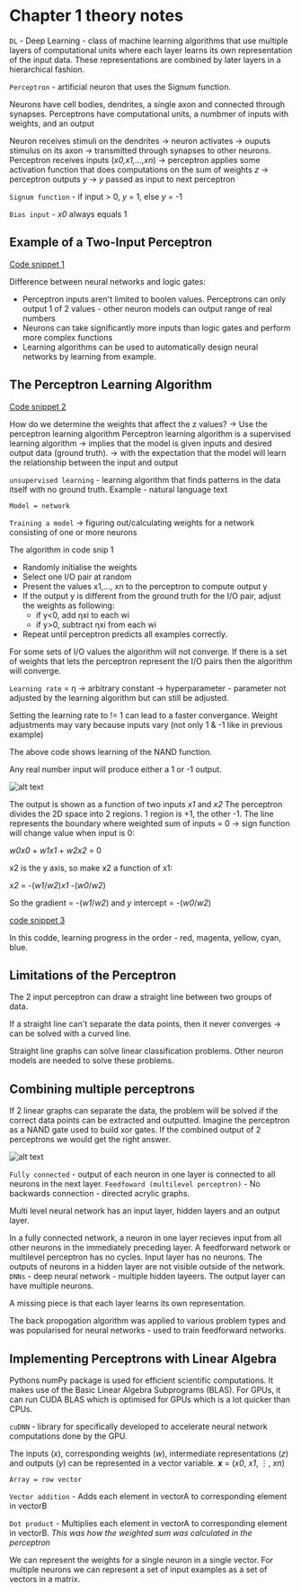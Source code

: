 # **Chapter 1 theory notes**

`DL` - Deep Learning - class of machine learning algorithms that use multiple layers of computational units where each layer learns its own representation of the input data. These representations are combined by later layers in a hierarchical fashion.

`Perceptron` - artificial neuron that uses the Signum function.

Neurons have cell bodies, dendrites, a single axon and connected through synapses.
Perceptrons have computational units, a numbmer of inputs with weights, and an output

Neuron receives stimuli on the dendrites -> neuron activates -> ouputs stimulus on its axon -> transmitted through synapses to other neurons.
Perceptron receives inputs (*x0,x1,...,xn*) -> perceptron applies some activation function that does computations on the sum of weights *z* -> perceptron outputs *y* -> *y* passed as input to next perceptron

`Signum function` - if input > 0, *y* = 1, else *y* = -1

`Bias input` - *x0* always equals 1

## Example of a Two-Input Perceptron
[Code snippet 1](https://github.com/JR0901/AI---Deep-Learning/blob/main/Chapter%201/Code%20snippet%201.py)

Difference between neural networks and logic gates:
- Perceptron inputs aren't limited to boolen values. Perceptrons can only output 1 of 2 values - other neuron models can output range of real numbers
- Neurons can take significantly more inputs than logic gates and perform more complex functions
- Learning algorithms can be used to automatically design neural networks by learning from example.

## The Perceptron Learning Algorithm

[Code snippet 2](https://github.com/JR0901/AI---Deep-Learning/blob/main/Chapter%201/Code%20snippet%202.py)

How do we determine the weights that affect the z values? -> Use the perceptron learning algorithm
Perceptron learning algorithm is a supervised learning algorithm
  -> implies that the model is given inputs and desired output data (ground truth).
  -> with the expectation that the model will learn the relationship between the input and output

`unsupervised learning` - learning algorithm that finds patterns in the data itself with no ground truth.
Example - natural language text

`Model = network`

`Training a model` -> figuring out/calculating weights for a network consisting of one or more neurons

The algorithm in code snip 1
- Randomly initialise the weights
- Select one I/O pair at random
- Present the values x1,..., xn to the perceptron to compute output y
- If the output y is different from the ground truth for the I/O pair, adjust the weights as following:
  - if y<0, add ηxi to each wi
  - if y>0, subtract ηxi from each wi
- Repeat until perceptron predicts all examples correctly.

For some sets of I/O values the algorithm will not converge.
If there is a set of weights that lets the perceptron represent the I/O pairs then the algorithm will converge.

`Learning rate` = η -> arbitrary constant -> hyperparameter - parameter not adjusted by the learning algorithm but can still be adjusted.

Setting the learning rate to != 1 can lead to a faster convergance.
Weight adjustments may vary because inputs vary (not only 1 & -1 like in previous example)

The above code shows learning of the NAND function.

Any real number input will produce either a 1 or -1 output. 

![alt text](https://learning.oreilly.com/api/v2/epubs/urn:orm:book:9780137470198/files/graphics/pg40_Image_16.jpg)

The output is shown as a function of two inputs *x1* and *x2*
The perceptron divides the 2D space into 2 regions. 1 region is +1, the other -1. The line represents the boundary where weighted sum of inputs = 0 -> sign function will change value when input is 0:

*w0x0* + *w1x1* + *w2x2* = 0

x2 is the y axis, so make x2 a function of x1:

*x2* = -(*w1*/*w2*)*x1* -(*w0*/*w2*)

So the gradient = -(*w1*/*w2*) and *y* intercept = -(*w0*/*w2*)

[code snippet 3](https://github.com/JR0901/AI---Deep-Learning/blob/main/Chapter%201/Code%20snippet%203.py)

In this codde, learning progress in the order - red, magenta, yellow, cyan, blue.

## Limitations of the Perceptron

The 2 input perceptron can draw a straight line between two groups of data.

If a straight line can't separate the data points, then it never converges -> can be solved with a curved line.

Straight line graphs can solve linear classification problems. Other neuron models are needed to solve these problems.

## Combining multiple perceptrons

If 2 linear graphs can separate the data, the problem will be solved if the correct data points can be extracted and outputted.
Imagine the perceptron as a NAND gate used to build xor gates.
If the combined output of 2 perceptrons we would get the right answer.

![alt text](https://learning.oreilly.com/api/v2/epubs/urn:orm:book:9780137470198/files/graphics/pg47_Image_25.jpg)

`Fully connected` - output of each neuron in one layer is connected to all neurons in the next layer.
`Feedfoward (multilevel perceptron)` - No backwards connection - directed acrylic graphs. 

Multi level neural network has an input layer, hidden layers and an output layer.

In a fully connected network, a neuron in one layer recieves input from all other neurons in the immediately preceding layer.
A feedforward network or multilevel perceptron has no cycles. Input layer has no neurons. The outputs of neurons in a hidden layer are not visible outside of the network.
`DNNs` - deep neural network - multiple hidden layeers. The output layer can have multiple neurons.

A missing piece is that each layer learns its own representation. 

The back propogation algorithm was applied to various problem types and was popularised for neural networks - used to train feedforward networks.

## Implementing Perceptrons with Linear Algebra

Pythons numPy package is used for efficient scientific computations. It makes use of the Basic Linear Algebra Subprograms (BLAS). For GPUs, it can run CUDA BLAS which is optimised for GPUs which is a lot quicker than CPUs.

`cuDNN` - library for specifically developed to accelerate neural network computations done by the GPU.

The inputs (*x*), corresponding weights (*w*), intermediate representations (*z*) and outputs (*y*) can be represented in a vector variable.
 __*x*__ = (*x0*, *x1*, ⋮, *xn*)

`Array = row vector`

`Vector addition` - Adds each element in vectorA to corresponding element in vectorB

`Dot product` - Multiplies each element in vectorA to corresponding element in vectorB. *This was how the weighted sum was calculated in the perceptron*

We can represent the weights for a single neuron in a single vector. 
For multiple neurons we can represent a set of input examples as a set of vectors in a matrix.
